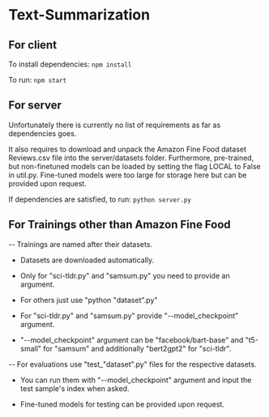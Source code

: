 # Text-Summarization

## For client
To install dependencies: `npm install`

To run: `npm start`

## For server
Unfortunately there is currently no list of requirements as far as dependencies goes. 

It also requires to download and unpack the Amazon Fine Food dataset Reviews.csv file into the server/datasets folder. Furthermore, pre-trained, but non-finetuned models can be loaded by setting the flag LOCAL to False in util.py. Fine-tuned models were too large for storage here but can be provided upon request.

If dependencies are satisfied, to run: `python server.py`

## For Trainings other than Amazon Fine Food

-- Trainings are named after their datasets.

- Datasets are downloaded automatically.

- Only for "sci-tldr.py" and "samsum.py" you need to provide an argument.

- For others just use "python "dataset".py"

- For "sci-tldr.py" and "samsum.py" provide "--model_checkpoint" argument.

- "--model_checkpoint" argument can be "facebook/bart-base" and "t5-small" for "samsum" and additionally "bert2gpt2" for "sci-tldr".

-- For evaluations use "test_"dataset".py" files for the respective datasets.

- You can run them with "--model_checkpoint" argument and input the test sample's index when asked.

- Fine-tuned models for testing can be provided upon request.